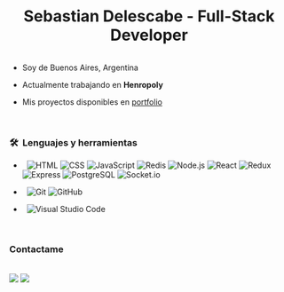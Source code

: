 <h1 align="center"> Sebastian Delescabe - Full-Stack Developer</h1>
<img src "https://i.ibb.co/9b851X5/OPCION-4.jpg"/>


- Soy de Buenos Aires, Argentina
- Actualmente trabajando en **Henropoly**
- Mis proyectos disponibles en [portfolio](portfolio)


  <br>	
<h3> 🛠 &nbsp;Lenguajes y herramientas</h3>

- &nbsp;
  ![HTML](https://img.shields.io/badge/-HTML-333333?style=flat&logo=HTML5)
  ![CSS](https://img.shields.io/badge/-CSS-333333?style=flat&logo=CSS3&logoColor=1572B6)
  ![JavaScript](https://img.shields.io/badge/-JavaScript-333333?style=flat&logo=javascript)
  ![Redis](https://img.shields.io/badge/-Redis-333333?style=flat&logo=redis)
  ![Node.js](https://img.shields.io/badge/-Node.js-333333?style=flat&logo=node.js)
  ![React](https://img.shields.io/badge/-React-333333?style=flat&logo=react)
  ![Redux](https://img.shields.io/badge/-Redux-333333?style=flat&logo=redux)
  ![Express](https://img.shields.io/badge/-Express-333333?style=flat&logo=express)
  ![PostgreSQL](https://img.shields.io/badge/-postgreSQL-333333?style=flat&logo=postgreSQL)
  ![Socket.io](https://img.shields.io/badge/-Socket.io-333333?style=flat&logo=socket.io)
-  &nbsp;
  ![Git](https://img.shields.io/badge/-Git-333333?style=flat&logo=git)
  ![GitHub](https://img.shields.io/badge/-GitHub-333333?style=flat&logo=github)
- &nbsp;
  ![Visual Studio Code](https://img.shields.io/badge/-Visual%20Studio%20Code-333333?style=flat&logo=visual-studio-code&logoColor=007ACC)
  
  <br>	
<h3 align="left">Contactame</h3>
<br>	
<a target="_blank" href="https://www.linkedin.com/in/sebastian-delescabe/"><img src="https://img.shields.io/badge/-LinkedIn-0077B5?style=for-the-badge&logo=Linkedin&logoColor=white"></img></a>
<a target="_blank" href="mailto:sebastiandelescabe@gmail.com"><img src="https://img.shields.io/badge/-Gmail-D14836?style=for-the-badge&logo=Gmail&logoColor=white"></img></a>
<br>
